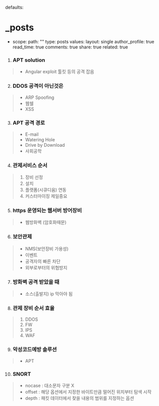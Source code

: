 defaults:
  # _posts
  - scope:
      path: ""
      type: posts
    values:
      layout: single
      author_profile: true
      read_time: true
      comments: true
      share: true
      related: true

1. ### APT solution
>- Angular exploit 툴킷 등의 공격 잡음


2. ### DDOS 공격이 아닌것은
>- ARP Spoofing 
>- 웹쉘
>- XSS


3. ### APT 공격 경로
>- E-mail
>- Watering Hole
>- Drive by Download
>- 사회공학


4. ### 관제서비스 순서
 >1. 장비 선정 
 >2. 설치
 >3. 플랫폼(시큐디움) 연동
 >4. 커스터마이징 제일중요


5. ### https 운영되는 웹서버 방어장비
>- 웹방화벽 (암호화때문)


6. ### 보안관제 
>- NMS(보안장비 가용성)
>- 이벤트
>- 공격자의 빠른 차단
>- 외부로부터의 위협방지


7. ### 방화벽 공격 받았을 때
>- 소스(출발지) ip 막아야 됨


8. ### 관제 장비 순서 효율
 >1. DDOS
 >2. FW
 >3. IPS
 >4. WAF


9. ### 악성코드예방 솔루션
>- APT


10. ### SNORT
>- nocase : 대소문자 구분 X
>- offset : 해당 옵션에서 지정한 바이트만큼 떨어진 위치부터 탐색 시작
>- depth : 패킷 데이터에서 찾을 내용의 범위를 지정하는 옵션

